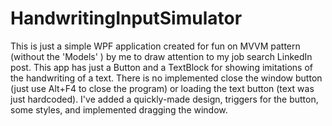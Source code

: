 # HandwritingInputSimulator
This is just a simple WPF application created for fun on MVVM pattern (without the 'Models' ) by me to draw attention to my job search LinkedIn post.
This app has just a Button and a TextBlock for showing imitations of the handwriting of a text.
There is no implemented close the window button (just use Alt+F4 to close the program) or loading the text button (text was just hardcoded).
I've added a quickly-made design, triggers for the button, some styles, and implemented dragging the window.
